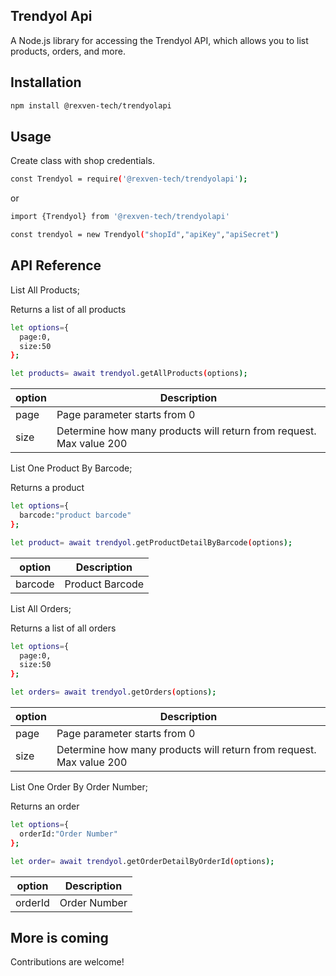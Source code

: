 ## Trendyol Api

A Node.js library for accessing the Trendyol API, which allows you to list products, orders, and more.

## Installation
```bash
npm install @rexven-tech/trendyolapi
```

## Usage
Create class with shop credentials.

```bash
const Trendyol = require('@rexven-tech/trendyolapi');
```

or

```bash
import {Trendyol} from '@rexven-tech/trendyolapi'
```

```bash
const trendyol = new Trendyol("shopId","apiKey","apiSecret")
```


## API Reference

List All Products;

Returns a list of all products

```bash
let options={
  page:0,
  size:50
};

let products= await trendyol.getAllProducts(options);
```

| option                  | Description                                                                                       |
| ----------------------- | ------------------------------------------------------------------------------------------------- |
| page                    | Page parameter starts from 0                                                                      |
| size                    | Determine how many products will return from request. Max value 200                               |

List One Product By Barcode;

Returns a product 

```bash
let options={
  barcode:"product barcode"
};

let product= await trendyol.getProductDetailByBarcode(options);
```

| option                  | Description                                                                                       |
| ----------------------- | ------------------------------------------------------------------------------------------------- |
| barcode                 | Product Barcode                                                                                  |



List All Orders;

Returns a list of all orders

```bash
let options={
  page:0,
  size:50
};

let orders= await trendyol.getOrders(options);
```

| option                  | Description                                                                                       |
| ----------------------- | ------------------------------------------------------------------------------------------------- |
| page                    | Page parameter starts from 0                                                                      |
| size                    | Determine how many products will return from request. Max value 200                               |



List One Order By Order Number;

Returns an order 

```bash
let options={
  orderId:"Order Number"
};

let order= await trendyol.getOrderDetailByOrderId(options);
```

| option                  | Description                                                                                       |
| ----------------------- | ------------------------------------------------------------------------------------------------- |
| orderId                 | Order Number                                                                                      |

## More is coming

Contributions are welcome! 

